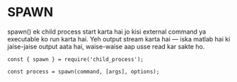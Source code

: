 # SPAWN
spawn() ek child process start karta hai jo kisi external command ya executable ko run karta hai. Yeh output stream karta hai — iska matlab hai ki jaise-jaise output aata hai, waise-waise aap usse read kar sakte ho.
```
const { spawn } = require('child_process');

const process = spawn(command, [args], options);

```